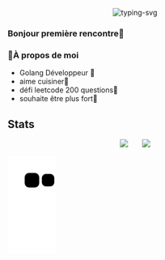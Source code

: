 <p align="center">
   <img src="https://readme-typing-svg.herokuapp.com?color=%23A70808&center=true&vCenter=true&height=80&lines=Hello%EF%BC%81I%E2%80%99m+Ed" alt="typing-svg">
</p>

### Bonjour première rencontre👋
   
### 🤔À propos de moi
  - Golang Développeur 💼
  - aime cuisiner🍔
  - défi leetcode 200 questions👯
  - souhaite être plus fort💪
## Stats
<!--
Github Stats && Most used languages
-->
<div align="center">
<span></span>
<img height="170px" src="https://github-readme-stats.vercel.app/api?username=China-chris&theme=dracula" /><span>  </span><img height="170px" src="https://github-readme-stats.vercel.app/api/top-langs/?username=China-chris&layout=compact&langs_count=8&theme=dracula" />
<span></span>
</div>

![](https://raw.githubusercontent.com/China-Chris/China-Chris/main/assets/github-contribution-grid-snake.svg)                   
     

<!--
GitHub 连续打卡 
<div align="center">
    <img  src="https://github-readme-streak-stats.herokuapp.com/?user=China-chris" />
</div>
-->
<!--
Github活动统计图 
<div align="center">
    <img src="https://activity-graph.herokuapp.com/graph?username=China-chri&theme=minimal" />
</div>
-->

<!--
**China-Chris/China-Chris** is a ✨ _special_ ✨ repository because its `README.md` (this file) appears on your GitHub profile.

Here are some ideas to get you started:

- 🔭 I’m currently working on ...
- 🌱 I’m currently learning ...
- 👯 I’m looking to collaborate on ...
- 🤔 I’m looking for help with ...
- 💬 Ask me about ...
- 📫 How to reach me: ...
- 😄 Pronouns: ...
- ⚡ Fun fact: ...
-->
